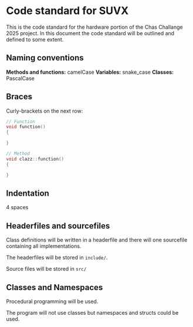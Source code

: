 # Code standard for SUVX

This is the code standard for the hardware portion of the Chas Challange 2025 project. In this document the code standard will be outlined and defined to some extent.

## Naming conventions

**Methods and functions:** camelCase
**Variables:** snake_case
**Classes:** PascalCase

## Braces

Curly-brackets on the next row:

```cpp
// Function
void function()
{

}

// Method
void clazz::function()
{

}
```

## Indentation

4 spaces

## Headerfiles and sourcefiles

Class definitions will be written in a headerfile and there will one sourcefile containing all implementations.

The headerfiles will be stored in `include/`.

Source files will be stored in `src/`

## Classes and Namespaces

Procedural programming will be used.

The program will not use classes but namespaces and structs could be used.
